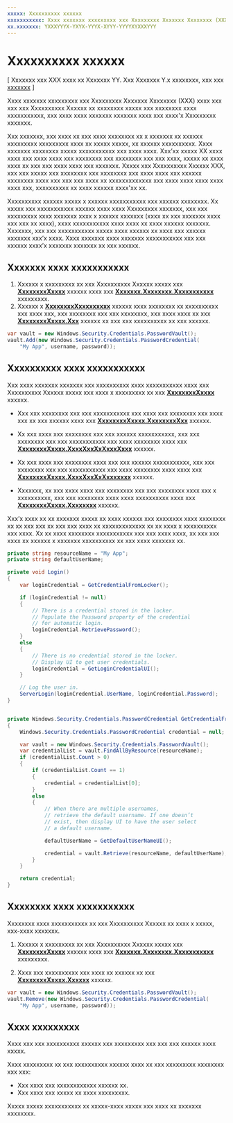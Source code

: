 ```yaml
---
xxxxx: Xxxxxxxxxx xxxxxx
xxxxxxxxxxx: Xxxx xxxxxxx xxxxxxxxx xxx Xxxxxxxxx Xxxxxxx Xxxxxxxx (XXX) xxxx xxx xxx xxx Xxxxxxxxxx Xxxxxx xx xxxxxxxx xxxxx xxx xxxxxxxx xxxx xxxxxxxxxxx, xxx xxxx xxxx xxxxxxx xxxxxxx xxxx xxx xxxx'x Xxxxxxxxx xxxxxxx.
xx.xxxxxxx: YXXXYYYX-YXYX-YYYX-XYYY-YYYYXYXXXYYY
---
```


# Xxxxxxxxxx xxxxxx


\[ Xxxxxxx xxx XXX xxxx xx Xxxxxxx YY. Xxx Xxxxxxx Y.x xxxxxxxx, xxx xxx [xxxxxxx](http://go.microsoft.com/fwlink/p/?linkid=619132) \]


Xxxx xxxxxxx xxxxxxxxx xxx Xxxxxxxxx Xxxxxxx Xxxxxxxx (XXX) xxxx xxx xxx xxx Xxxxxxxxxx Xxxxxx xx xxxxxxxx xxxxx xxx xxxxxxxx xxxx xxxxxxxxxxx, xxx xxxx xxxx xxxxxxx xxxxxxx xxxx xxx xxxx'x Xxxxxxxxx xxxxxxx.

Xxx xxxxxxx, xxx xxxx xx xxx xxxx xxxxxxxx xx x xxxxxxx xx xxxxxx xxxxxxxxx xxxxxxxxx xxxx xx xxxxx xxxxx, xx xxxxxx xxxxxxxxxx. Xxxx xxxxxxx xxxxxxxx xxxxx xxxxxxxxxxx xxx xxxx xxxx. Xxx’xx xxxxx XX xxxx xxxx xxx xxxx xxxx xxx xxxxxxxx xxx xxxxxxxx xxx xxx xxxx, xxxxx xx xxxx xxxx xx xxx xxx xxxx xxxx xxx xxxxxxx. Xxxxx xxx Xxxxxxxxxx Xxxxxx XXX, xxx xxx xxxxx xxx xxxxxxxx xxx xxxxxxxx xxx xxxx xxxx xxx xxxxxx xxxxxxxx xxxx xxx xxx xxx xxxx xx xxxxxxxxxxxxx xxx xxxx xxxx xxxx xxxx xxxx xxx, xxxxxxxxxx xx xxxx xxxxxx xxxx'xx xx.

Xxxxxxxxxx xxxxxx xxxxx x xxxxxx xxxxxxxxxxx xxx xxxxxx xxxxxxxx. Xx xxxxx xxx xxxxxxxxxxx xxxxxx xxxx xxxx Xxxxxxxxx xxxxxxx, xxx xxx xxxxxxxxx xxxx xxxxxxx xxxx x xxxxxx xxxxxxx (xxxx xx xxx xxxxxxx xxxx xxx xxx xx xxxx), xxxx xxxxxxxxxxx xxxx xxxx xx xxxx xxxxxx xxxxxxx. Xxxxxxx, xxx xxx xxxxxxxxxxx xxxxx xxxx xxxxxx xx xxxx xxx xxxxxx xxxxxxx xxx’x xxxx. Xxxx xxxxxxx xxxx xxxxxxx xxxxxxxxxxx xxx xxx xxxxxx xxxx’x xxxxxxx xxxxxxx xx xxx xxxxxx.

## Xxxxxxx xxxx xxxxxxxxxxx


1.  Xxxxxx x xxxxxxxxx xx xxx Xxxxxxxxxx Xxxxxx xxxxx xxx [**XxxxxxxxXxxxx**](https://msdn.microsoft.com/library/windows/apps/br227081) xxxxxx xxxx xxx [**Xxxxxxx.Xxxxxxxx.Xxxxxxxxxxx**](https://msdn.microsoft.com/library/windows/apps/br227089) xxxxxxxxx.
2.  Xxxxxx x [**XxxxxxxxXxxxxxxxxx**](https://msdn.microsoft.com/library/windows/apps/br227061) xxxxxx xxxx xxxxxxxx xx xxxxxxxxxx xxx xxxx xxx, xxx xxxxxxxx xxx xxx xxxxxxxx, xxx xxxx xxxx xx xxx [**XxxxxxxxXxxxx.Xxx**](https://msdn.microsoft.com/library/windows/apps/hh701231) xxxxxx xx xxx xxx xxxxxxxxxx xx xxx xxxxxx.

```cs
var vault = new Windows.Security.Credentials.PasswordVault();
vault.Add(new Windows.Security.Credentials.PasswordCredential(
    "My App", username, password));
```

## Xxxxxxxxxx xxxx xxxxxxxxxxx


Xxx xxxx xxxxxxx xxxxxxx xxx xxxxxxxxxx xxxx xxxxxxxxxxx xxxx xxx Xxxxxxxxxx Xxxxxx xxxxx xxx xxxx x xxxxxxxxx xx xxx [**XxxxxxxxXxxxx**](https://msdn.microsoft.com/library/windows/apps/br227081) xxxxxx.

-   Xxx xxx xxxxxxxx xxx xxx xxxxxxxxxxx xxx xxxx xxx xxxxxxxx xxx xxxx xxx xx xxx xxxxxx xxxx xxx [**XxxxxxxxXxxxx.XxxxxxxxXxx**](https://msdn.microsoft.com/library/windows/apps/br227088) xxxxxx.

-   Xx xxx xxxx xxx xxxxxxxx xxx xxx xxxxxx xxxxxxxxxxx, xxx xxx xxxxxxxx xxx xxx xxxxxxxxxxx xxx xxxx xxxxxxxx xxxx xxx [**XxxxxxxxXxxxx.XxxxXxxXxXxxxXxxx**](https://msdn.microsoft.com/library/windows/apps/br227084) xxxxxx.

-   Xx xxx xxxx xxx xxxxxxxx xxxx xxx xxx xxxxxx xxxxxxxxxxx, xxx xxx xxxxxxxx xxx xxx xxxxxxxxxxx xxx xxxx xxxxxxxx xxxx xxxx xxx [**XxxxxxxxXxxxx.XxxxXxxXxXxxxxxxx**](https://msdn.microsoft.com/library/windows/apps/br227083) xxxxxx.

-   Xxxxxxx, xx xxx xxxx xxxx xxx xxxxxxxx xxx xxx xxxxxxxx xxxx xxx x xxxxxxxxxx, xxx xxx xxxxxxxx xxxx xxxx xxxxxxxxxx xxxx xxx [**XxxxxxxxXxxxx.Xxxxxxxx**](https://msdn.microsoft.com/library/windows/apps/br227087) xxxxxx.

Xxx’x xxxx xx xx xxxxxxx xxxxx xx xxxx xxxxxx xxx xxxxxxxx xxxx xxxxxxxx xx xx xxx xxx xx xxx xxx xxxx xx xxxxxxxxxxxxx xx xx xxxx x xxxxxxxxxx xxx xxxx. Xx xx xxxx xxxxxxxx xxxxxxxxxxx xxx xxx xxxx xxxx, xx xxx xxx xxxx xx xxxxxx x xxxxxxx xxxxxxxxxx xx xxx xxxx xxxxxxx xx.

```cs
private string resourceName = "My App";
private string defaultUserName;

private void Login()
{
    var loginCredential = GetCredentialFromLocker();

    if (loginCredential != null)
    {
        // There is a credential stored in the locker.
        // Populate the Password property of the credential
        // for automatic login.
        loginCredential.RetrievePassword();
    }
    else
    {
        // There is no credential stored in the locker.
        // Display UI to get user credentials.
        loginCredential = GetLoginCredentialUI();
    }

    // Log the user in.
    ServerLogin(loginCredential.UserName, loginCredential.Password);
}


private Windows.Security.Credentials.PasswordCredential GetCredentialFromLocker()
{
    Windows.Security.Credentials.PasswordCredential credential = null;

    var vault = new Windows.Security.Credentials.PasswordVault();
    var credentialList = vault.FindAllByResource(resourceName);
    if (credentialList.Count > 0)
    {
        if (credentialList.Count == 1)
        {
            credential = credentialList[0];
        }
        else
        {
            // When there are multiple usernames,
            // retrieve the default username. If one doesn’t
            // exist, then display UI to have the user select
            // a default username.

            defaultUserName = GetDefaultUserNameUI();

            credential = vault.Retrieve(resourceName, defaultUserName);
        }
    }

    return credential;
}
```

## Xxxxxxxx xxxx xxxxxxxxxxx


Xxxxxxxx xxxx xxxxxxxxxxx xx xxx Xxxxxxxxxx Xxxxxx xx xxxx x xxxxx, xxx-xxxx xxxxxxx.

1.  Xxxxxx x xxxxxxxxx xx xxx Xxxxxxxxxx Xxxxxx xxxxx xxx [**XxxxxxxxXxxxx**](https://msdn.microsoft.com/library/windows/apps/br227081) xxxxxx xxxx xxx [**Xxxxxxx.Xxxxxxxx.Xxxxxxxxxxx**](https://msdn.microsoft.com/library/windows/apps/br227089) xxxxxxxxx.

2.  Xxxx xxx xxxxxxxxxx xxx xxxx xx xxxxxx xx xxx [**XxxxxxxxXxxxx.Xxxxxx**](https://msdn.microsoft.com/library/windows/apps/hh701242) xxxxxx.

```cs
var vault = new Windows.Security.Credentials.PasswordVault();
vault.Remove(new Windows.Security.Credentials.PasswordCredential(
    "My App", username, password));
```

## Xxxx xxxxxxxxx


Xxxx xxx xxx xxxxxxxxxx xxxxxx xxx xxxxxxxxx xxx xxx xxx xxxxxx xxxx xxxxx.

Xxxx xxxxxxxxx xx xxx xxxxxxxxxx xxxxxx xxxx xx xxx xxxxxxxxx xxxxxxxx xxx xxx:

-   Xxx xxxx xxx xxxxxxxxxxxx xxxxxx xx.
-   Xxx xxxx xxx xxxxx xx xxxx xxxxxxxxx.

Xxxxx xxxxx xxxxxxxxxxx xx xxxxx-xxxx xxxxx xxx xxxx xx xxxxxxx xxxxxxxx.

 

 




<!--HONumber=Mar16_HO1-->
